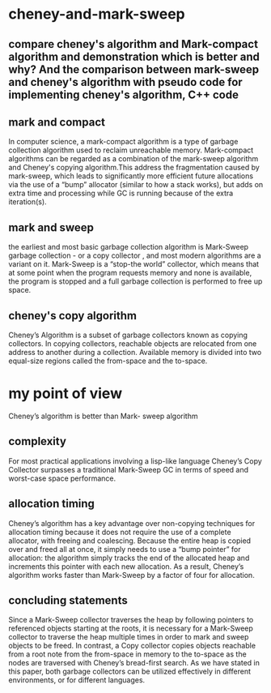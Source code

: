 # cheney-and-mark-sweep
## compare cheney's algorithm and Mark-compact algorithm and demonstration which is  better and why? And the comparison between mark-sweep and cheney's algorithm with pseudo code for implementing cheney's algorithm, C++ code 
## mark and compact
In computer science, a mark-compact algorithm is a type of garbage collection algorithm used to reclaim unreachable memory. Mark-compact algorithms can be regarded as a combination of the mark-sweep algorithm and Cheney's copying algorithm.This address the fragmentation caused by mark-sweep, which leads to significantly more efficient future allocations via the use of a “bump” allocator (similar to how a stack works), but adds on extra time and processing while GC is running because of the extra iteration(s).

## mark and sweep
the earliest and most basic garbage collection algorithm is Mark-Sweep garbage collection - or a copy collector , and most modern algorithms are a variant on it. Mark-Sweep is a “stop-the world” collector, which means that at some point when the program requests memory and none is available, the program is stopped and a full garbage collection is performed to free up space.
## cheney's copy algorithm
Cheney’s Algorithm is a subset of garbage collectors known as copying collectors. In copying collectors, reachable objects are relocated from one address to another during a collection. Available memory is divided into two equal-size regions called the from-space and the to-space.

# my point of view
Cheney’s algorithm is better than Mark- sweep algorithm
## complexity
For most practical applications involving a lisp-like language Cheney’s Copy Collector surpasses a traditional Mark-Sweep GC in terms of speed and worst-case space performance.

## allocation timing
Cheney’s algorithm has a key advantage over non-copying techniques for allocation timing because it does not require the use of a complete allocator, with freeing and coalescing. Because the entire heap is copied over and freed all at once, it simply needs to use a “bump pointer” for allocation: the algorithm simply tracks the end of the allocated heap and increments this pointer with each new allocation. As a result, Cheney’s algorithm works faster than Mark-Sweep by a factor of four for allocation. 

## concluding statements
Since a Mark-Sweep collector traverses the heap by following pointers to referenced objects starting at the roots, it is necessary for a Mark-Sweep collector to traverse the heap multiple times in order to mark and sweep objects to be freed. In contrast, a Copy collector copies objects reachable from a root note from the from-space in memory to the to-space as the nodes are traversed with Cheney’s bread-first search. As we have stated in this paper, both garbage collectors can be utilized effectively in different environments, or for different languages.

